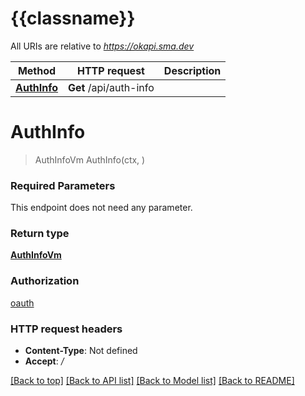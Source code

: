 # {{classname}}

All URIs are relative to *https://okapi.sma.dev*

Method | HTTP request | Description
------------- | ------------- | -------------
[**AuthInfo**](AuthInfoResourceApi.md#AuthInfo) | **Get** /api/auth-info | 

# **AuthInfo**
> AuthInfoVm AuthInfo(ctx, )


### Required Parameters
This endpoint does not need any parameter.

### Return type

[**AuthInfoVm**](AuthInfoVM.md)

### Authorization

[oauth](../README.md#oauth)

### HTTP request headers

 - **Content-Type**: Not defined
 - **Accept**: */*

[[Back to top]](#) [[Back to API list]](../README.md#documentation-for-api-endpoints) [[Back to Model list]](../README.md#documentation-for-models) [[Back to README]](../README.md)

